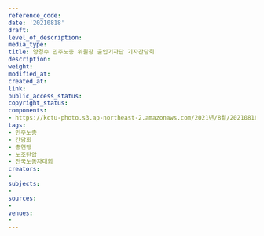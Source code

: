 ```yaml
---
reference_code: 
date: '20210818'
draft: 
level_of_description: 
media_type: 
title: 양경수 민주노총 위원장 출입기자단 기자간담회
description: 
weight: 
modified_at: 
created_at: 
link: 
public_access_status: 
copyright_status: 
components:
- https://kctu-photo.s3.ap-northeast-2.amazonaws.com/2021년/8월/20210818-양경수+민주노총+위원장+출입기자단+기자간담회_민주노총_간담회_총연맹_노조탄압_전국노동자대회/_5D40046.jpg
tags:
- 민주노총
- 간담회
- 총연맹
- 노조탄압
- 전국노동자대회
creators:
- 
subjects:
- 
sources:
- 
venues:
- 
---
```


